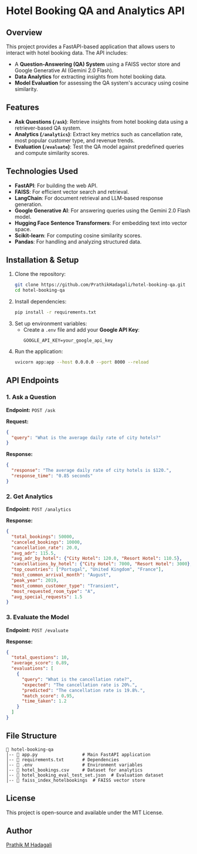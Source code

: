 # Hotel Booking QA and Analytics API

## Overview
This project provides a FastAPI-based application that allows users to interact with hotel booking data. The API includes:
- A **Question-Answering (QA) System** using a FAISS vector store and Google Generative AI (Gemini 2.0 Flash).
- **Data Analytics** for extracting insights from hotel booking data.
- **Model Evaluation** for assessing the QA system's accuracy using cosine similarity.

## Features
- **Ask Questions (`/ask`)**: Retrieve insights from hotel booking data using a retriever-based QA system.
- **Analytics (`/analytics`)**: Extract key metrics such as cancellation rate, most popular customer type, and revenue trends.
- **Evaluation (`/evaluate`)**: Test the QA model against predefined queries and compute similarity scores.

## Technologies Used
- **FastAPI**: For building the web API.
- **FAISS**: For efficient vector search and retrieval.
- **LangChain**: For document retrieval and LLM-based response generation.
- **Google Generative AI**: For answering queries using the Gemini 2.0 Flash model.
- **Hugging Face Sentence Transformers**: For embedding text into vector space.
- **Scikit-learn**: For computing cosine similarity scores.
- **Pandas**: For handling and analyzing structured data.

## Installation & Setup
1. Clone the repository:
   ```sh
   git clone https://github.com/PrathikHadagali/hotel-booking-qa.git
   cd hotel-booking-qa
   ```
2. Install dependencies:
   ```sh
   pip install -r requirements.txt
   ```
3. Set up environment variables:
   - Create a `.env` file and add your **Google API Key**:
     ```env
     GOOGLE_API_KEY=your_google_api_key
     ```
4. Run the application:
   ```sh
   uvicorn app:app --host 0.0.0.0 --port 8000 --reload
   ```

## API Endpoints
### 1. Ask a Question
**Endpoint:** `POST /ask`

**Request:**
```json
{
  "query": "What is the average daily rate of city hotels?"
}
```

**Response:**
```json
{
  "response": "The average daily rate of city hotels is $120.",
  "response_time": "0.85 seconds"
}
```

### 2. Get Analytics
**Endpoint:** `POST /analytics`

**Response:**
```json
{
  "total_bookings": 50000,
  "canceled_bookings": 10000,
  "cancellation_rate": 20.0,
  "avg_adr": 115.5,
  "avg_adr_by_hotel": {"City Hotel": 120.0, "Resort Hotel": 110.5},
  "cancellations_by_hotel": {"City Hotel": 7000, "Resort Hotel": 3000},
  "top_countries": ["Portugal", "United Kingdom", "France"],
  "most_common_arrival_month": "August",
  "peak_year": 2019,
  "most_common_customer_type": "Transient",
  "most_requested_room_type": "A",
  "avg_special_requests": 1.5
}
```

### 3. Evaluate the Model
**Endpoint:** `POST /evaluate`

**Response:**
```json
{
  "total_questions": 10,
  "average_score": 0.89,
  "evaluations": [
    {
      "query": "What is the cancellation rate?",
      "expected": "The cancellation rate is 20%.",
      "predicted": "The cancellation rate is 19.8%.",
      "match_score": 0.95,
      "time_taken": 1.2
    }
  ]
}
```

## File Structure
```
📁 hotel-booking-qa
│-- 📄 app.py                 # Main FastAPI application
│-- 📄 requirements.txt       # Dependencies
│-- 📄 .env                   # Environment variables
│-- 📄 hotel_bookings.csv     # Dataset for analytics
│-- 📄 hotel_booking_eval_test_set.json  # Evaluation dataset
│-- 📁 faiss_index_hotelbookings  # FAISS vector store
```

## License
This project is open-source and available under the MIT License.

## Author
[Prathik M Hadagali](https://github.com/PrathikHadagali)

